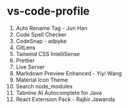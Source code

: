 # vs-code-profile

1. Auto Rename Tag - Jun Han
2. Code Spell Checker
3. CodeSnap - adpyke
4. GitLens
5. Tailwind CSS IntelliSense
6. Prettier 
7. Live Server
8. Markdown Preview Enhanced - Yiyi Wang
9. Material Icon Theme
10. Search node_modules
11. Tabnine AI Autocomplete for Java
12. React Extension Pack - Rajbir Jawanda
